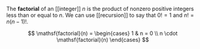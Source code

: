 The **factorial** of an [[integer]] $n$ is the product of nonzero positive integers less than or equal to $n$. We can use [[recursion]] to say that $0!=1$ and $n! = n(n-1)!$.

$$
\mathsf{factorial}(n) = \begin{cases} 1 & n = 0 \\ n \cdot \mathsf{factorial}(n) \end{cases}
$$